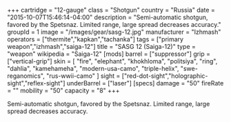 +++
cartridge = "12-gauge"
class = "Shotgun"
country = "Russia"
date = "2015-10-07T15:46:14-04:00"
description = "Semi-automatic shotgun, favored by the Spetsnaz. Limited range, large spread decreases accuracy."
groupId = 1
image = "/images/gear/sasg-12.jpg"
manufacturer = "Izhmash"
operators = ["thermite","kapkan","tachanka"]
tags = ["primary weapon","izhmash","saiga-12"]
title = "SASG 12 (Saiga-12)"
type = "weapon"
wikipedia = "Saiga-12"
[mods]
  barrel = ["suppressor"]
  grip = ["vertical-grip"]
  skin = [
    "fire",
    "elephant",
    "khokhloma",
    "politsiya",
    "ring",
    "dahlia",
    "kamehameha",
    "modern-usa-camo",
    "triple-helix",
    "swe-reganomics",
    "rus-wwii-camo"
  ]
  sight = ["red-dot-sight","holographic-sight","reflex-sight"]
  underBarrel = ["laser"]
[specs]
  damage = "50"
  fireRate = ""
  mobility = "50"
  capacity = "8"
+++

Semi-automatic shotgun, favored by the Spetsnaz. Limited range, large spread decreases accuracy.
